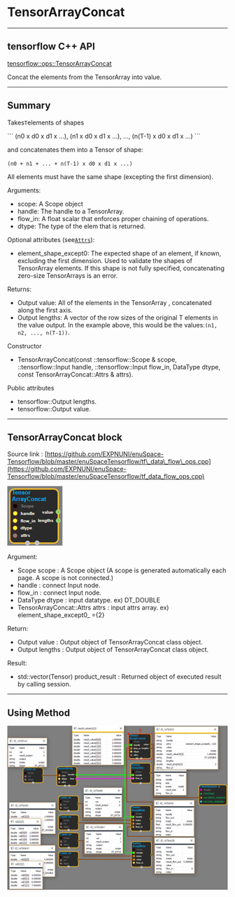 # TensorArrayConcat

---

## tensorflow C++ API

[tensorflow::ops::TensorArrayConcat](https://www.tensorflow.org/api_docs/cc/class/tensorflow/ops/tensor-array-concat)

Concat the elements from the TensorArray into value.

---

## Summary

Takes`T`elements of shapes

\`\`\` \(n0 x d0 x d1 x ...\), \(n1 x d0 x d1 x ...\), ..., \(n\(T-1\) x d0 x d1 x ...\) \`\`\`

and concatenates them into a Tensor of shape:

`(n0 + n1 + ... + n(T-1) x d0 x d1 x ...)`

All elements must have the same shape \(excepting the first dimension\).

Arguments:

* scope: A Scope object
* handle: The handle to a TensorArray.
* flow\_in: A float scalar that enforces proper chaining of operations.
* dtype: The type of the elem that is returned.

Optional attributes \(see[`Attrs`](https://www.tensorflow.org/api_docs/cc/struct/tensorflow/ops/tensor-array-concat/attrs.html#structtensorflow_1_1ops_1_1_tensor_array_concat_1_1_attrs)\):

* element\_shape\_except0: The expected shape of an element, if known, excluding the first dimension. Used to validate the shapes of TensorArray elements. If this shape is not fully specified, concatenating zero-size TensorArrays is an error.

Returns:

* Output value: All of the elements in the TensorArray , concatenated along the first axis.
* Output lengths: A vector of the row sizes of the original T elements in the value output. In the example above, this would be the values:`(n1, n2, ..., n(T-1))`.

Constructor

* TensorArrayConcat\(const ::tensorflow::Scope & scope, ::tensorflow::Input handle, ::tensorflow::Input flow\_in, DataType dtype, const TensorArrayConcat::Attrs & attrs\).

Public attributes

* tensorflow::Output lengths.
* tensorflow::Output value.

---

## TensorArrayConcat block

Source link : [https://github.com/EXPNUNI/enuSpace-Tensorflow/blob/master/enuSpaceTensorflow/tf\_data\_flow\_ops.cpp](https://github.com/EXPNUNI/enuSpace-Tensorflow/blob/master/enuSpaceTensorflow/tf_data_flow_ops.cpp)

![](/assets/dataflow_TensorArrayConcat_Symbol.png)

Argument:

* Scope scope : A Scope object \(A scope is generated automatically each page. A scope is not connected.\)
* handle : connect Input node.
* flow\_in : connect Input node.
* DataType dtype : input datatype. ex\) DT\_DOUBLE
* TensorArrayConcat::Attrs attrs : input attrs array. ex\) element\_shape\_except0\_ ={2}

Return:

* Output value : Output object of TensorArrayConcat class object.
* Output  lengths : Output object of TensorArrayConcat class object.

Result:

* std::vector\(Tensor\) product\_result : Returned object of executed result by calling session.

---

## Using Method

![](/assets/dataflow_TensorArrayConcat_Method.png)

